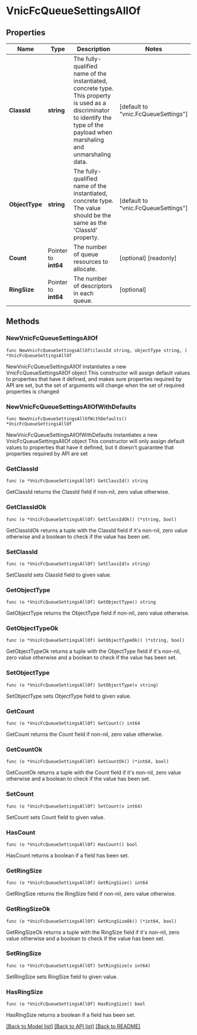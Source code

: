 # VnicFcQueueSettingsAllOf

## Properties

Name | Type | Description | Notes
------------ | ------------- | ------------- | -------------
**ClassId** | **string** | The fully-qualified name of the instantiated, concrete type. This property is used as a discriminator to identify the type of the payload when marshaling and unmarshaling data. | [default to "vnic.FcQueueSettings"]
**ObjectType** | **string** | The fully-qualified name of the instantiated, concrete type. The value should be the same as the &#39;ClassId&#39; property. | [default to "vnic.FcQueueSettings"]
**Count** | Pointer to **int64** | The number of queue resources to allocate. | [optional] [readonly] 
**RingSize** | Pointer to **int64** | The number of descriptors in each queue. | [optional] 

## Methods

### NewVnicFcQueueSettingsAllOf

`func NewVnicFcQueueSettingsAllOf(classId string, objectType string, ) *VnicFcQueueSettingsAllOf`

NewVnicFcQueueSettingsAllOf instantiates a new VnicFcQueueSettingsAllOf object
This constructor will assign default values to properties that have it defined,
and makes sure properties required by API are set, but the set of arguments
will change when the set of required properties is changed

### NewVnicFcQueueSettingsAllOfWithDefaults

`func NewVnicFcQueueSettingsAllOfWithDefaults() *VnicFcQueueSettingsAllOf`

NewVnicFcQueueSettingsAllOfWithDefaults instantiates a new VnicFcQueueSettingsAllOf object
This constructor will only assign default values to properties that have it defined,
but it doesn't guarantee that properties required by API are set

### GetClassId

`func (o *VnicFcQueueSettingsAllOf) GetClassId() string`

GetClassId returns the ClassId field if non-nil, zero value otherwise.

### GetClassIdOk

`func (o *VnicFcQueueSettingsAllOf) GetClassIdOk() (*string, bool)`

GetClassIdOk returns a tuple with the ClassId field if it's non-nil, zero value otherwise
and a boolean to check if the value has been set.

### SetClassId

`func (o *VnicFcQueueSettingsAllOf) SetClassId(v string)`

SetClassId sets ClassId field to given value.


### GetObjectType

`func (o *VnicFcQueueSettingsAllOf) GetObjectType() string`

GetObjectType returns the ObjectType field if non-nil, zero value otherwise.

### GetObjectTypeOk

`func (o *VnicFcQueueSettingsAllOf) GetObjectTypeOk() (*string, bool)`

GetObjectTypeOk returns a tuple with the ObjectType field if it's non-nil, zero value otherwise
and a boolean to check if the value has been set.

### SetObjectType

`func (o *VnicFcQueueSettingsAllOf) SetObjectType(v string)`

SetObjectType sets ObjectType field to given value.


### GetCount

`func (o *VnicFcQueueSettingsAllOf) GetCount() int64`

GetCount returns the Count field if non-nil, zero value otherwise.

### GetCountOk

`func (o *VnicFcQueueSettingsAllOf) GetCountOk() (*int64, bool)`

GetCountOk returns a tuple with the Count field if it's non-nil, zero value otherwise
and a boolean to check if the value has been set.

### SetCount

`func (o *VnicFcQueueSettingsAllOf) SetCount(v int64)`

SetCount sets Count field to given value.

### HasCount

`func (o *VnicFcQueueSettingsAllOf) HasCount() bool`

HasCount returns a boolean if a field has been set.

### GetRingSize

`func (o *VnicFcQueueSettingsAllOf) GetRingSize() int64`

GetRingSize returns the RingSize field if non-nil, zero value otherwise.

### GetRingSizeOk

`func (o *VnicFcQueueSettingsAllOf) GetRingSizeOk() (*int64, bool)`

GetRingSizeOk returns a tuple with the RingSize field if it's non-nil, zero value otherwise
and a boolean to check if the value has been set.

### SetRingSize

`func (o *VnicFcQueueSettingsAllOf) SetRingSize(v int64)`

SetRingSize sets RingSize field to given value.

### HasRingSize

`func (o *VnicFcQueueSettingsAllOf) HasRingSize() bool`

HasRingSize returns a boolean if a field has been set.


[[Back to Model list]](../README.md#documentation-for-models) [[Back to API list]](../README.md#documentation-for-api-endpoints) [[Back to README]](../README.md)


